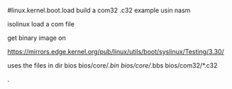#linux.kernel.boot.load
build a com32 .c32 example usin nasm



isolinux load a com file

get binary image on 


https://mirrors.edge.kernel.org/pub/linux/utils/boot/syslinux/Testing/3.30/

uses the files in dir bios
bios/core/*.bin
bios/core/*.bbs
bios/com32/*.c32












.




